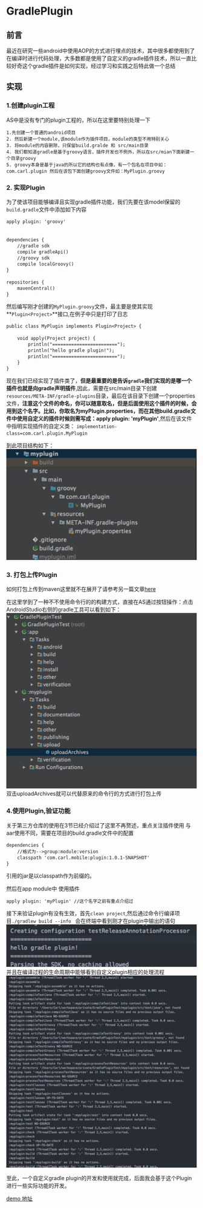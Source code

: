 # GradlePlugin

## 前言
最近在研究一些android中使用AOP的方式进行埋点的技术，其中很多都使用到了在编译时进行代码处理，大多数都是使用了自定义的gradle插件技术，所以一直比较好奇这个gradle插件是如何实现，经过学习和实践之后特此做一个总结

## 实现

### 1.创建plugin工程
AS中是没有专门的plugin工程的，所以在这里要特别处理一下

	1.先创建一个普通的android项目
	2. 然后新建一个module,该module作为插件项目，module的类型不用特别关心
	3. 将module的内容删除，只保留build.gralde 和 src/main目录
	4. 我们都知道gradle是基于groovy语言，插件开发也不例外，所以在src/mian下面新建一个目录groovy
	5. groovy本身是基于java的所以它的结构也有点像，有一个包名在项目中如：com.carl.plugin 然后在该包下面创建groovy文件如：MyPlugin.groovy

### 2. 实现Plugin
 为了使该项目能够编译且实现gradle插件功能，我们先要在该model保留的`build.gradle`文件中添加如下内容
 
 	apply plugin: 'groovy'


	dependencies {
    	//gradle sdk
    	compile gradleApi()
    	//groovy sdk
    	compile localGroovy()
	}

	repositories {
   	 	mavenCentral()
	}
	
然后编写刚才创建的`MyPlugin.groovy`文件，最主要是使其实现**`Plugin<Project>`**接口,在例子中只是打印了日志

	public class MyPlugin implements Plugin<Project> {

    	void apply(Project project) {
        	println("========================");
        	println("hello gradle plugin!");
        	println("========================");
    	}
	}
 现在我们已经实现了插件类了，**但是最重要的是告诉`gradle`我们实现的是哪一个插件也就是向gradle声明插件**,因此，需要在src/main目录下创建`resources/META-INF/gradle-plugins`目录，最后在该目录下创建一个properties文件，**注意这个文件的命名，你可以随意取名，但是后面使用这个插件的时候，会用到这个名字。比如，你取名为myPlugin.properties，而在其他build.gradle文件中使用自定义的插件时候则需写成：apply plugin: 'myPlugin'**,然后在该文件中指明实现插件的自定义类：
 `implementation-class=com.carl.plugin.MyPlugin`
 
 到此项目结构如下：
 ![MacDown Screenshot](./resource/project.jpg)
 
### 3. 打包上传Plugin
如何打包上传到maven这里就不在展开了请参考另一篇文章[here](http://techtalk.alo7.com/?p=220)<br>

在这里学到了一种不不使用命令行的的构建方式，直接在AS通过按钮操作：点击AndroidStudio右侧的gradle工具可以看到如下：
![MacDown Screenshot](./resource/upload.jpg)
双击uploadArchives就可以代替原来的命令行的方式进行打包上传

### 4.使用Plugin,验证功能
关于第三方仓库的使用在3节已经介绍过了这里不再赘述，重点关注插件使用
与aar使用不同，需要在项目的build.gradle文件中的配置
 	
 	dependencies {
        //格式为-->group:module:version
        classpath 'com.carl.mobile:plugin:1.0.1-SNAPSHOT'
    }

引用的jar是以classpath作为前缀的。

然后在app module中 使用插件

	apply plugin: 'myPlugin' //这个名字之前有重点介绍过
	
	
接下来验证plugin有没有生效，首先`clean project`,然后通过命令行编译项目`./gradlew build --info
`	会在终端中看到刚才在plugin中输出的语句
 ![MacDown Screenshot](./resource/test1.jpg)
 并且在编译过程的生命周期中能够看到自定义plugin相应的处理流程
 ![MacDown Screenshot](./resource/test2.jpg)
	
	
	
至此，一个自定义gradle plugin的开发和使用就完成，后面我会基于这个Plugin进行一些实际功能的开发。


[demo 地址](https://github.com/carl1990/GradlePlugin)<br>
